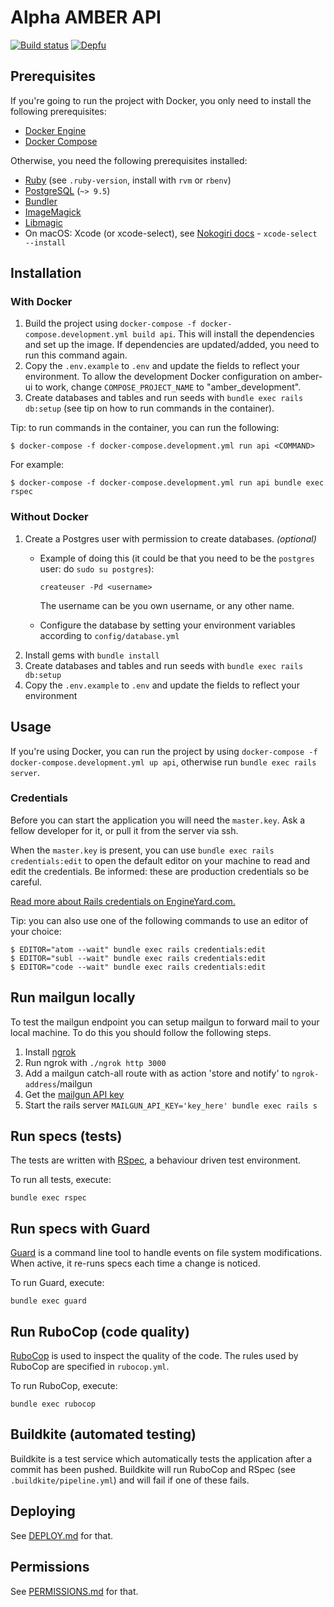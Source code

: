 Alpha AMBER API
================
[![Build status](https://badge.buildkite.com/7bb7573780e61f69cb8d834590a0c2125ed5a5ee588fb5380e.svg)](https://buildkite.com/csv-alpha/amber-api)
[![Depfu](https://badges.depfu.com/badges/663adb8e75ff19a32ca0d866d5fe2e85/count.svg)](https://depfu.com/github/csvalpha/amber-api?project_id=7749)

## Prerequisites
If you're going to run the project with Docker, you only need to install the following prerequisites:
* [Docker Engine](https://docs.docker.com/get-docker/) 
* [Docker Compose](https://docs.docker.com/compose/install/)

Otherwise, you need the following prerequisites installed:
* [Ruby](https://www.ruby-lang.org/en/documentation/installation/) (see `.ruby-version`, install with `rvm` or `rbenv`)
* [PostgreSQL](http://www.postgresql.org/download/) (`~> 9.5`)
* [Bundler](http://bundler.io/)
* [ImageMagick](http://imagemagick.org/script/download.php)
* [Libmagic](https://filemagic.readthedocs.io/en/latest/guide.html)
* On macOS: Xcode (or xcode-select), see [Nokogiri docs](http://www.nokogiri.org/tutorials/installing_nokogiri.html#mac_os_x) - `xcode-select --install`

## Installation
### With Docker
1. Build the project using `docker-compose -f docker-compose.development.yml build api`. This will install the dependencies and set up the image. If dependencies are updated/added, you need to run this command again.
2. Copy the `.env.example` to `.env` and update the fields to reflect your environment. To allow the development Docker configuration on amber-ui to work, change `COMPOSE_PROJECT_NAME` to "amber_development".
3. Create databases and tables and run seeds with `bundle exec rails db:setup` (see tip on how to run commands in the container).

Tip: to run commands in the container, you can run the following:
```
$ docker-compose -f docker-compose.development.yml run api <COMMAND>
```
For example:
```
$ docker-compose -f docker-compose.development.yml run api bundle exec rspec
```

### Without Docker
1. Create a Postgres user with permission to create databases. _(optional)_
  
    - Example of doing this (it could be that you need to be the `postgres` user: do `sudo su postgres`):

        `createuser -Pd <username>`

      The username can be you own username, or any other name.

    - Configure the database by setting your environment variables according to `config/database.yml`
2. Install gems with `bundle install`
3. Create databases and tables and run seeds with `bundle exec rails db:setup`
4. Copy the `.env.example` to `.env` and update the fields to reflect your environment

## Usage
If you're using Docker, you can run the project by using `docker-compose -f docker-compose.development.yml up api`, otherwise run `bundle exec rails server`.
     
### Credentials
Before you can start the application you will need the `master.key`. Ask a fellow developer for it, or pull it from the server via ssh.

When the `master.key` is present, you can use `bundle exec rails credentials:edit` to open the default editor on your machine to read and edit the credentials. Be informed: these are production credentials so be careful.

[Read more about Rails credentials on EngineYard.com.](https://www.engineyard.com/blog/rails-encrypted-credentials-on-rails-5.2)

Tip: you can also use one of the following commands to use an editor of your choice:

```
$ EDITOR="atom --wait" bundle exec rails credentials:edit
$ EDITOR="subl --wait" bundle exec rails credentials:edit
$ EDITOR="code --wait" bundle exec rails credentials:edit
```

## Run mailgun locally
To test the mailgun endpoint you can setup mailgun to forward mail to your local machine. To do this you should follow the following steps.

1. Install [ngrok](https://ngrok.com/download)
2. Run ngrok with `./ngrok http 3000`
3. Add a mailgun catch-all route with as action 'store and notify' to `ngrok-address`/mailgun
4. Get the [mailgun API key](https://app.mailgun.com/app/domains/csvalpha.nl)
5. Start the rails server `MAILGUN_API_KEY='key_here' bundle exec rails s`


## Run specs (tests)
The tests are written with [RSpec](http://rspec.info/), a behaviour driven test environment.

To run all tests, execute:

    bundle exec rspec

## Run specs with Guard
[Guard](https://github.com/guard/guard) is a command line tool to handle events on file system modifications. When active, it re-runs specs each time a change is noticed.

To run Guard, execute:

    bundle exec guard

## Run RuboCop (code quality)
[RuboCop](https://github.com/bbatsov/rubocop) is used to inspect the quality of the code. The rules used by RuboCop are specified in `rubocop.yml`.

To run RuboCop, execute:

    bundle exec rubocop

## Buildkite (automated testing)
Buildkite is a test service which automatically tests the application after a commit has been pushed. Buildkite will run RuboCop and RSpec (see `.buildkite/pipeline.yml`) and will fail if one of these fails.

## Deploying
See [DEPLOY.md](https://github.com/csvalpha/amber-api/blob/master/DEPLOY.md) for that.

## Permissions
See [PERMISSIONS.md](https://github.com/csvalpha/amber-api/blob/master/PERMISSIONS.md) for that.

